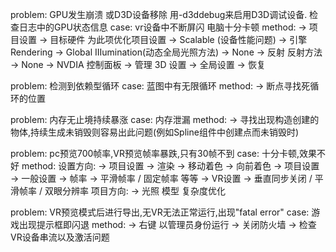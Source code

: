 problem:
GPU发生崩溃 或D3D设备移除
用-d3ddebug来启用D3D调试设备.
检查日志中的GPU状态信息
case:
vr设备中不断屏闪 电脑十分卡顿
method:
-> 项目设置 -> 目标硬件 为此项优化项目设置 -> Scalable (设备性能问题)
-> 引擎 Rendering -> Global IIIumination(动态全局光照方法) -> None
-> 反射 反射方法 -> None
-> NVDIA 控制面板 -> 管理 3D 设置 -> 全局设置 -> 恢复

problem:
检测到依赖型循环
case:
蓝图中有无限循环
method:
-> 断点寻找死循环的位置

problem:
内存无止境持续暴涨
case:
内存泄漏
method:
-> 寻找出现构造创建的物体,持续生成未销毁则容易出此问题(例如Spline组件中创建点而未销毁时)

problem:
pc预览700帧率,VR预览帧率暴跌,只有30帧不到
case:
十分卡顿,效果不好
method:
设置方向:
-> 项目设置 -> 渲染 -> 移动着色 -> 向前着色
-> 项目设置 -> 一般设置 -> 帧率 -> 平滑帧率 / 固定帧率 等等
-> VR设置 -> 垂直同步关闭 / 平滑帧率 / 双眼分辨率
项目方向:
-> 光照 模型 复杂度优化

problem:
VR预览模式后进行导出,无VR无法正常运行,出现"fatal error"
case:
游戏出现提示框即闪退
method:
-> 右键 以管理员身份运行
-> 关闭防火墙
-> 检查VR设备串流以及激活问题